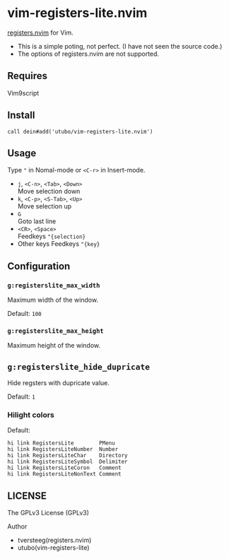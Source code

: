 # vim-registers-lite.nvim

[registers.nvim](https://github.com/tversteeg/registers.nvim) for Vim.

- This is a simple poting, not perfect. (I have not seen the source code.)
- The options of registers.nvim are not supported.

## Requires

Vim9script

## Install

```vim
call dein#add('utubo/vim-registers-lite.nvim')
```

## Usage

Type `"` in Nomal-mode or `<C-r>` in Insert-mode.

- `j`, `<C-n>`, `<Tab>`, `<Down>`<br>
  Move selection down
- `k`, `<C-p>`, `<S-Tab>`, `<Up>`<br>
  Move selection up
- `G`<br>
  Goto last line
- `<CR>`, `<Space>`<br>
  Feedkeys `"{selection}`
- Other keys
  Feedkeys `"{key}`

## Configuration

### `g:registerslite_max_width`

Maximum width of the window.

Default: `100`

### `g:registerslite_max_height`

Maximum height of the window.

## `g:registerslite_hide_dupricate`

Hide regsters with dupricate value.

Default: `1`

### Hilight colors
Default:
```vim
hi link RegistersLite        PMenu
hi link RegistersLiteNumber  Number
hi link RegistersLiteChar    Directory
hi link RegistersLiteSymbol  Delimiter
hi link RegistersLiteCoron   Comment
hi link RegistersLiteNonText Comment
```

## LICENSE

The GPLv3 License (GPLv3)

Author
- tversteeg(registers.nvim)
- utubo(vim-registers-lite)


